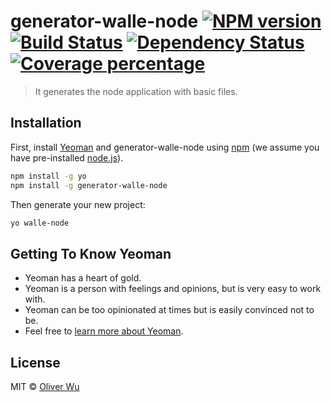 # generator-walle-node [![NPM version][npm-image]][npm-url] [![Build Status][travis-image]][travis-url] [![Dependency Status][daviddm-image]][daviddm-url] [![Coverage percentage][coveralls-image]][coveralls-url]
> It generates the node application with basic files.

## Installation

First, install [Yeoman](http://yeoman.io) and generator-walle-node using [npm](https://www.npmjs.com/) (we assume you have pre-installed [node.js](https://nodejs.org/)).

```bash
npm install -g yo
npm install -g generator-walle-node
```

Then generate your new project:

```bash
yo walle-node
```

## Getting To Know Yeoman

 * Yeoman has a heart of gold.
 * Yeoman is a person with feelings and opinions, but is very easy to work with.
 * Yeoman can be too opinionated at times but is easily convinced not to be.
 * Feel free to [learn more about Yeoman](http://yeoman.io/).

## License

MIT © [Oliver Wu](https://github.com/spywo)


[npm-image]: https://badge.fury.io/js/generator-walle-node.svg
[npm-url]: https://npmjs.org/package/generator-walle-node
[travis-image]: https://travis-ci.org/spywo/generator-walle-node.svg?branch=master
[travis-url]: https://travis-ci.org/spywo/generator-walle-node
[daviddm-image]: https://david-dm.org/spywo/generator-walle-node.svg?theme=shields.io
[daviddm-url]: https://david-dm.org/spywo/generator-walle-node
[coveralls-image]: https://coveralls.io/repos/spywo/generator-walle-node/badge.svg
[coveralls-url]: https://coveralls.io/r/spywo/generator-walle-node
